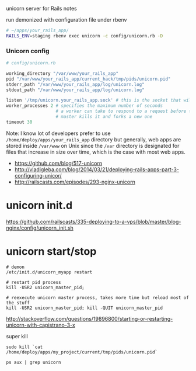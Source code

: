  unicorn server for Rails notes
 
 
run demonized with configuration file under rbenv 

```bash
# ~/apps/your_rails_app/
RAILS_ENV=staging rbenv exec unicorn -c config/unicorn.rb -D
```


### Unicorn config

```ruby
# config/unicorn.rb

working_directory "/var/www/your_rails_app"
pid "/var/www/your_rails_app/current_hack/tmp/pids/unicorn.pid"
stderr_path "/var/www/your_rails_app/log/unicorn.log"
stdout_path "/var/www/your_rails_app/log/unicorn.log"

listen '/tmp/unicorn.your_rails_app.sock' # this is the socket that will be picked up by NgineX
worker_processes 2 # specifies the maximum number of seconds
                   # a worker can take to respond to a request before the
                   # master kills it and forks a new one
timeout 30
```

Note: I know lot of developers prefer to use `/home/deploy/apps/your_rails_app` directory but generally,
web apps are stored inside `/var/www` on Unix since the `/var` directory is designated for files that 
increase in size over time, which is the case with most web apps.
 
* https://github.com/blog/517-unicorn
* http://vladigleba.com/blog/2014/03/21/deploying-rails-apps-part-3-configuring-unicor/
* http://railscasts.com/episodes/293-nginx-unicorn


# unicorn init.d 

https://github.com/railscasts/335-deploying-to-a-vps/blob/master/blog-nginx/config/unicorn_init.sh

# unicorn start/stop

    # demon
    /etc/init.d/unicorn_myapp restart 
    
    # restart pid process
    kill -USR2 unicorn_master_pid;
    
    # reexecute unicorn master process, takes more time but reload most of the stuff
    kill -USR2 unicorn_master_pid; kill -QUIT unicorn_master_pid 
    
http://stackoverflow.com/questions/19896800/starting-or-restarting-unicorn-with-capistrano-3-x


super kill

    sudo kill `cat /home/deploy/apps/my_project/current/tmp/pids/unicorn.pid`
    
    ps aux | grep unicorn
